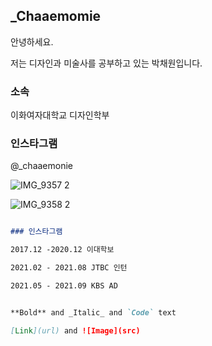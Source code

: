 ## _Chaaemomie

안녕하세요. 

저는 디자인과 미술사를 공부하고 있는 박채원입니다.

### 소속

이화여자대학교 디자인학부

### 인스타그램

@_chaaemonie

![IMG_9357 2](https://user-images.githubusercontent.com/90588548/133020981-857835a7-0dda-4ec9-8873-d5bf8c830363.jpg)

![IMG_9358 2](https://user-images.githubusercontent.com/90588548/133020990-2aef191e-8326-459f-8b5b-76703c1bba37.jpg)



```markdown

### 인스타그램

2017.12 -2020.12 이대학보 

2021.02 - 2021.08 JTBC 인턴

2021.05 - 2021.09 KBS AD


**Bold** and _Italic_ and `Code` text

[Link](url) and ![Image](src)
```

